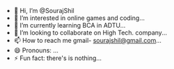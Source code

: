 - 👋 Hi, I’m @SourajShil
- 👀 I’m interested in online games and coding...
- 🌱 I’m currently learning BCA in ADTU...
- 💞️ I’m looking to collaborate on High Tech. company...
- 📫 How to reach me gmail- sourajshil@gmail.com...
- 😄 Pronouns: ...
- ⚡ Fun fact: there's is nothing...

<!---
SourajShil/SourajShil is a ✨ special ✨ repository because its `README.md` (this file) appears on your GitHub profile.
You can click the Preview link to take a look at your changes.
--->
